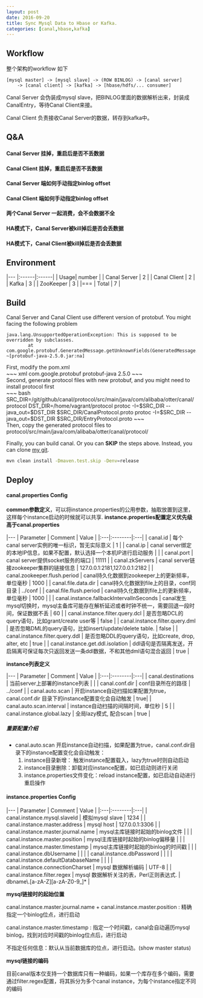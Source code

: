 ```yaml
---
layout: post
date: 2016-09-20
title: Sync Mysql Data to Hbase or Kafka.
categories: [canal,hbase,kafka]
---
```


## Workflow
整个架构的workflow 如下

~~~ shell
[mysql master] -> [mysql slave] -> (ROW BINLOG) -> [canal server]
    -> [canal client] -> [kafka] -> [hbase/hdfs/... consumer]
~~~

Canal Server 会伪装成mysql slave，把BINLOG里面的数据解析出来，封装成CanalEntry，等待Canal Client来接。

Canal Client 负责接收Canal Server的数据，转存到kafka中。

## Q&A

#### Canal Server 挂掉，重启后是否不丢数据

#### Canal Client 挂掉，重启后是否不丢数据

#### Canal Server 端如何手动指定binlog offset

#### Canal Client 端如何手动指定binlog offset

#### 两个Canal Server 一起消费，会不会数据不全

#### HA模式下，Canal Server被kill掉后是否会丢数据

#### HA模式下，Canal Client被kill掉后是否会丢数据

## Environment

|---
|:------|:------|
| Usage| number |
| Canal Server | 2 |
| Canal Client | 2 |
| Kafka | 3 |
| ZooKeeper | 3 |
|===
| Total | 7 |

## Build

<div> Canal Server and Canal Client use different version of protobuf. You might facing the following problem </div>

~~~ shell
java.lang.UnsupportedOperationException: This is supposed to be overridden by subclasses.
        at com.google.protobuf.GeneratedMessage.getUnknownFields(GeneratedMessage.java:180) ~[protobuf-java-2.5.0.jar:na]
~~~

<div> First, modify the pom.xml </div>
~~~ xml
<dependency>
    <groupId>com.google.protobuf</groupId>
    <artifactId>protobuf-java</artifactId>
    <version>2.5.0</version>
</dependency>
~~~

<div> Second, generate protocol files with new protobuf, and you might need to install protocol first </div>
~~~ bash
SRC_DIR=/git/github/canal/protocol/src/main/java/com/alibaba/otter/canal/protocol
DST_DIR=/home/vagrant/protocol
protoc -I=$SRC_DIR --java_out=$DST_DIR $SRC_DIR/CanalProtocol.proto
protoc -I=$SRC_DIR --java_out=$DST_DIR $SRC_DIR/EntryProtocol.proto
~~~

<div>
Then, copy the generated protocol files to protocol/src/main/java/com/alibaba/otter/canal/protocol/
</div>

Finally, you can build canal. Or you can **SKIP** the steps above. Instead, you can clone [my git](https://github.com/chaopengio/canal).

~~~ bash
mvn clean install -Dmaven.test.skip -Denv=release
~~~

## Deploy

#### canal.properties Config

**common参数定义**，可以将instance.properties的公用参数，抽取放置到这里，这样每个instance启动的时候就可以共享. **instance.properties配置定义优先级高于canal.properties**

|---
| Parameter | Comment | Value |
|:---|:--------|:---|
| canal.id | 每个canal server实例的唯一标识，暂无实际意义 | 1 |
| canal.ip | canal server绑定的本地IP信息，如果不配置，默认选择一个本机IP进行启动服务 | |
| canal.port | canal server提供socket服务的端口 | 11111 |
| canal.zkServers | canal server链接zookeeper集群的链接信息 | 127.0.0.1:2181,127.0.0.1:2182 |
| canal.zookeeper.flush.period | canal持久化数据到zookeeper上的更新频率，单位毫秒 | 1000 |
| canal.file.data.dir | canal持久化数据到file上的目录，conf同目录 | ../conf |
| canal.file.flush.period | canal持久化数据到file上的更新频率，单位毫秒 | 1000 | |
| canal.instance.fallbackIntervalInSeconds | canal发生mysql切换时，mysql主备库可能存在解析延迟或者时钟不统一，需要回退一段时间，保证数据不丢 | 60 |
| canal.instance.filter.query.dcl	| 是否忽略DCL的query语句，比如grant/create user等 | false |
| canal.instance.filter.query.dml | 是否忽略DML的query语句，比如insert/update/delete table. | false |
| canal.instance.filter.query.ddl | 是否忽略DDL的query语句，比如create, drop, alter, etc | true |
| canal.instance.get.ddl.isolation | ddl语句是否隔离发送，开启隔离可保证每次只返回发送一条ddl数据，不和其他dml语句混合返回 | true |

**instance列表定义**

|---
| Parameter | Comment | Value |
|:---|:--------|:---|
| canal.destinations | 当前server上部署的instance列表 |  |
| canal.conf.dir | conf目录所在的路径 | ../conf |
| canal.auto.scan | 开启instance自动扫描如果配置为true，canal.conf.dir 目录下的instance配置变化会自动触发 | true|
| canal.auto.scan.interval | instance自动扫描的间隔时间，单位秒 | 5 |
| canal.instance.global.lazy | 全局lazy模式, 配合scan | true |


##### 重要配置介绍
- canal.auto.scan
  开启instance自动扫描，如果配置为true，canal.conf.dir目录下的instance配置变化会自动触发：
  1. instance目录新增： 触发instance配置载入，lazy为true时则自动启动
  2. instance目录删除：卸载对应instance配置，如已启动则进行关闭
  3. instance.properties文件变化：reload instance配置，如已启动自动进行重启操作

#### instance.properties Config

|---
| Parameter | Comment | Value |
|:---|:--------|:---|
| canal.instance.mysql.slaveId | 模拟mysql slave | 1234 |
| canal.instance.master.address | mysql host | 127.0.0.1:3306 |
| canal.instance.master.journal.name | mysql主库链接时起始的binlog文件 | |
| canal.instance.master.position | mysql主库链接时起始的binlog偏移量 | |
| canal.instance.master.timestamp | mysql主库链接时起始的binlog的时间戳 | |
| canal.instance.dbUsername	| | |
| canal.instance.dbPassword	| | |
| canal.instance.defaultDatabaseName | | |
| canal.instance.connectionCharset | mysql 数据解析编码 | UTF-8 |
| canal.instance.filter.regex	| mysql 数据解析关注的表，Perl正则表达式. | dbname\\.[a-zA-Z][a-zA-Z0-9_]* |

**mysql链接时的起始位置**

canal.instance.master.journal.name + canal.instance.master.position : 精确指定一个binlog位点，进行启动

canal.instance.master.timestamp : 指定一个时间戳，canal会自动遍历mysql binlog，找到对应时间戳的binlog位点后，进行启动

不指定任何信息：默认从当前数据库的位点，进行启动。(show master status)

**mysql链接的编码**

目前canal版本仅支持一个数据库只有一种编码，如果一个库存在多个编码，需要通过filter.regex配置，将其拆分为多个canal instance，为每个instance指定不同的编码
